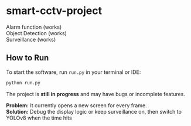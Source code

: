 # smart-cctv-project

Alarm function (works)  
Object Detection (works)  
Surveillance (works)

## How to Run

To start the software, run `run.py` in your terminal or IDE:

```bash
python run.py
```

The project is **still in progress** and may have bugs or incomplete features.

**Problem:** It currently opens a new screen for every frame.  
**Solution:** Debug the display logic or keep surveillance on, then switch to YOLOv8 when the time hits